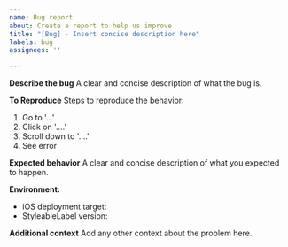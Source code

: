 ```yaml
---
name: Bug report
about: Create a report to help us improve
title: "[Bug] - Insert concise description here"
labels: bug
assignees: ''

---
```


**Describe the bug**
A clear and concise description of what the bug is.

**To Reproduce**
Steps to reproduce the behavior:
1. Go to '...'
2. Click on '....'
3. Scroll down to '....'
4. See error

**Expected behavior**
A clear and concise description of what you expected to happen.

**Environment:**
 - iOS deployment target:
 - StyleableLabel version:

**Additional context**
Add any other context about the problem here.
